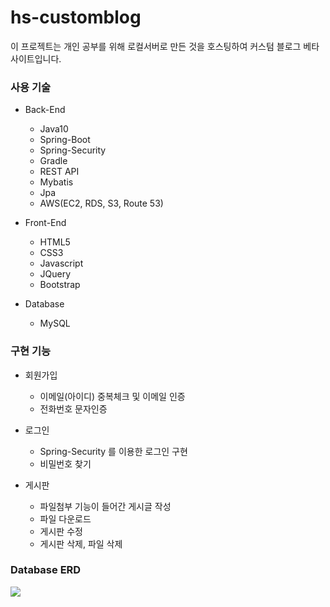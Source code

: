 # hs-customblog

이 프로젝트는 개인 공부를 위해 로컬서버로 만든 것을 호스팅하여
커스텀 블로그 베타 사이트입니다.

### 사용 기술

  * Back-End
    - Java10
    - Spring-Boot
    - Spring-Security
    - Gradle
    - REST API
    - Mybatis
    - Jpa
    - AWS(EC2, RDS, S3, Route 53)

  * Front-End
    - HTML5
    - CSS3
    - Javascript
    - JQuery
    - Bootstrap
    
  * Database
    - MySQL
 
### 구현 기능

  * 회원가입 
    - 이메일(아이디) 중복체크 및 이메일 인증
    - 전화번호 문자인증
    
  * 로그인
    - Spring-Security 를 이용한 로그인 구현
    - 비밀번호 찾기
    
  * 게시판
    - 파일첨부 기능이 들어간 게시글 작성
    - 파일 다운로드
    - 게시판 수정
    - 게시판 삭제, 파일 삭제
    
### Database ERD

<img src="/src/resources/static/assets/images/databaseERD.png">
    
    
    
    
    
    
    
    
    
    
    
    
    
    
    
